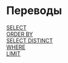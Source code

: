 # Переводы ############################

[SELECT][SELECT]   
[ORDER BY][ORDER]   
[SELECT DISTINCT][DISTINCT]   
[WHERE][WHERE]  
[LIMIT][LIMIT]

[SELECT]: ./SQLiteSelect/translate.md
[ORDER]: ./SQLiteOrderBy/translate.md
[DISTINCT]: ./SQLiteSelectDistinct/translate.md
[WHERE]: ./SQLiteWhere//translate.md
[LIMIT]: ./SQLiteLimit/translate.md